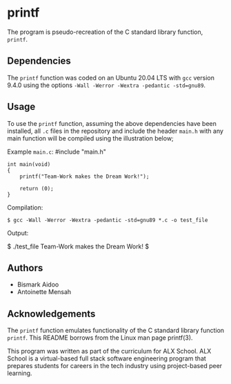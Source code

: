 # printf
The program is pseudo-recreation of the C standard library function, `printf`.

## Dependencies
The `printf` function was coded on an Ubuntu 20.04 LTS with `gcc` version 9.4.0 using the options `-Wall -Werror -Wextra -pedantic -std=gnu89`.

## Usage
To use the `printf` function, assuming the above dependencies have been installed, all `.c` files in the repository and include the header `main.h` with any main function will be compiled using the illustration below;

Example `main.c`:
	#include "main.h"
	
	int main(void)
	{
		printf("Team-Work makes the Dream Work!");
		
		return (0);
	}

Compilation:

	$ gcc -Wall -Werror -Wextra -pedantic -std=gnu89 *.c -o test_file

Output:

  $ ./test_file
  Team-Work makes the Dream Work!
  $

                                                                         

## Authors
- Bismark Aidoo
- Antoinette Mensah

## Acknowledgements
The `printf` function emulates functionality of the C standard library function `printf`. This README borrows from the Linux man page printf(3).

This program was written as part of the curriculum for ALX School. ALX School is a virtual-based full stack software engineering program that prepares students for careers in the tech industry using project-based peer learning.

